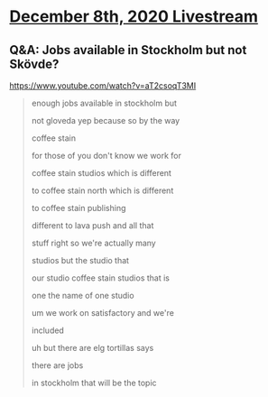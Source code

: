 # [December 8th, 2020 Livestream](../2020-12-08.md)
## Q&A: Jobs available in Stockholm but not Skövde?
https://www.youtube.com/watch?v=aT2csoqT3MI
> enough jobs available in stockholm but
> 
> not gloveda yep because so by the way
> 
> coffee stain
> 
> for those of you don't know we work for
> 
> coffee stain studios which is different
> 
> to coffee stain north which is different
> 
> to coffee stain publishing
> 
> different to lava push and all that
> 
> stuff right so we're actually many
> 
> studios but the studio that
> 
> our studio coffee stain studios that is
> 
> one the name of one studio
> 
> um we work on satisfactory and we're
> 
> included
> 
> uh but there are elg tortillas says
> 
> there are jobs
> 
> in stockholm that will be the topic
> 
